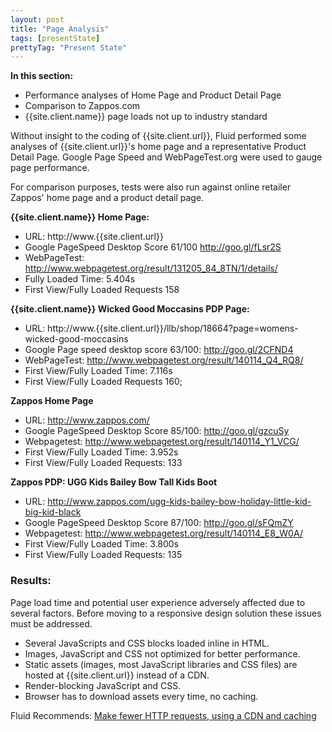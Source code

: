 ```yaml
---
layout: post
title: "Page Analysis"
tags: [presentState]
prettyTag: "Present State"
---
```

<div class="recommendations">
<b>In this section:</b>
<ul>
<li>Performance analyses of Home Page and Product Detail Page</li>
<li>Comparison to Zappos.com</li>
<li>{{site.client.name}} page loads not up to industry standard</li>
</ul>
</div>

Without insight to the coding of {{site.client.url}}, Fluid performed some analyses of {{site.client.url}}'s home page and a representative Product Detail Page. Google Page Speed and WebPageTest.org were used to gauge page performance. 

For comparison purposes, tests were also run against online retailer Zappos' home page and a product detail page. 
 
**{{site.client.name}} Home Page:**  

* URL: http://www.{{site.client.url}}  
* Google PageSpeed Desktop Score 61/100 http://goo.gl/fLsr2S  
* WebPageTest: http://www.webpagetest.org/result/131205_84_8TN/1/details/
 * Fully Loaded Time: 5.404s
 * First View/Fully Loaded Requests 158

**{{site.client.name}} Wicked Good Moccasins PDP Page:** 

* URL: http://www.{{site.client.url}}/llb/shop/18664?page=womens-wicked-good-moccasins
* Google Page speed desktop score 63/100: http://goo.gl/2CFND4
* WebPageTest: http://www.webpagetest.org/result/140114_Q4_RQ8/ 
 * First View/Fully Loaded Time: 7.116s
 * First View/Fully Loaded Requests 160;

**Zappos Home Page**  

* URL: http://www.zappos.com/
* Google PageSpeed Desktop Score 85/100: http://goo.gl/gzcuSy
* Webpagetest: http://www.webpagetest.org/result/140114_Y1_VCG/ 
 * First View/Fully Loaded Time: 3.952s
 * First View/Fully Loaded Requests: 133 

**Zappos PDP: UGG Kids Bailey Bow Tall Kids Boot**

* URL: http://www.zappos.com/ugg-kids-bailey-bow-holiday-little-kid-big-kid-black
* Google PageSpeed Desktop Score 87/100: http://goo.gl/sFQmZY
* Webpagetest: http://www.webpagetest.org/result/140114_E8_W0A/ 
 * First View/Fully Loaded Time: 3.800s
 * First View/Fully Loaded Requests: 135 

### Results:

Page load time and potential user experience adversely affected due to several factors.  Before moving to a responsive design solution these issues must be addressed.

  * Several JavaScripts and CSS blocks loaded inline in HTML.
  * Images, JavaScript and CSS not optimized for better performance.
  * Static assets (images, most JavaScript libraries and CSS files) are hosted at {{site.client.url}} instead of a CDN.
  * Render-blocking JavaScript and CSS.
  * Browser has to download assets every time, no caching.

Fluid Recommends: [Make fewer HTTP requests, using a CDN and caching](/Future-Page-Recos)

<!-- Ran [Google Page Speed](http://developers.google.com/speed/pagespeed/insights/?url=http%3A%2F%2Fwww.{{site.client.url}}%2F&tab=desktop) and [WebPageTest.org](http://www.webpagetest.org/result/131205_84_8TN/1/details/) tests on {{site.client.url}} Home Page. --> 
